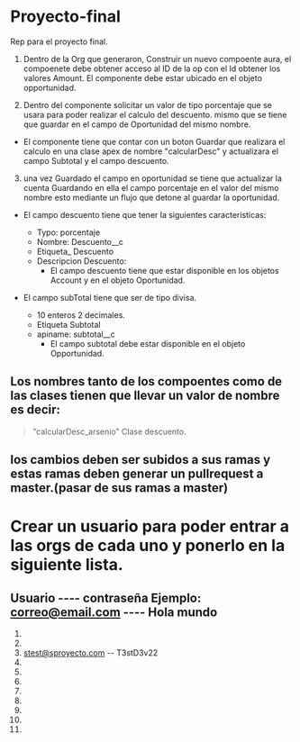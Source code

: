 # Proyecto-final

Rep para el proyecto final.
1. Dentro de la Org que generaron, Construir un nuevo compoente aura, el compoenete debe obtener acceso al ID de la op
con el Id obtener los valores  Amount. El componente debe estar ubicado en el objeto opportunidad.

2. Dentro del componente solicitar un valor de tipo porcentaje que se usara para poder realizar el calculo del descuento.
mismo que se tiene que guardar en el campo de Oportunidad del mismo nombre. 
  * El componente tiene que contar con un boton Guardar que realizara el calculo en una clase apex de nombre "calcularDesc" y actualizara el campo Subtotal y el campo descuento. 

3. una vez Guardado el campo en oportunidad se tiene que actualizar la cuenta Guardando en ella el campo porcentaje en el valor del mismo nombre
esto mediante un flujo que detone al guardar la oportunidad.

- El campo descuento tiene que tener la siguientes caracteristicas:
  * Typo: porcentaje
  * Nombre: Descuento__c
  * Etiqueta_ Descuento
  * Descripcion Descuento: 
    * El campo descuento tiene que estar disponible en los objetos Account y en el objeto Oportunidad.

- El campo subTotal tiene que ser de tipo divisa. 
  * 10 enteros 2 decimales. 
  * Etiqueta Subtotal 
  * apiname: subtotal__c
    * El campo subtotal debe estar disponible en el objeto Opportunidad.

## Los nombres tanto de los compoentes como de las clases tienen que llevar un valor de nombre es decir:

> "calcularDesc_arsenio" Clase descuento.

## los cambios deben ser subidos a sus ramas y estas ramas deben generar un pullrequest a master.(pasar de sus ramas a master)

# Crear un usuario para poder entrar a las orgs de cada uno y ponerlo en la siguiente lista.

Usuario ---- contraseña
  Ejemplo: correo@email.com ---- Hola mundo
---------------------------------------------------------------------------------------
1.
2.
3. stest@sproyecto.com -- T3stD3v22
4. 
5.
6.
7.
8.
9.
10.
11.
